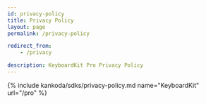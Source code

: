 ```yaml
---
id: privacy-policy
title: Privacy Policy
layout: page
permalink: /privacy-policy

redirect_from: 
    - /privacy

description: KeyboardKit Pro Privacy Policy
---
```


{% include kankoda/sdks/privacy-policy.md name="KeyboardKit" url="/pro" %}